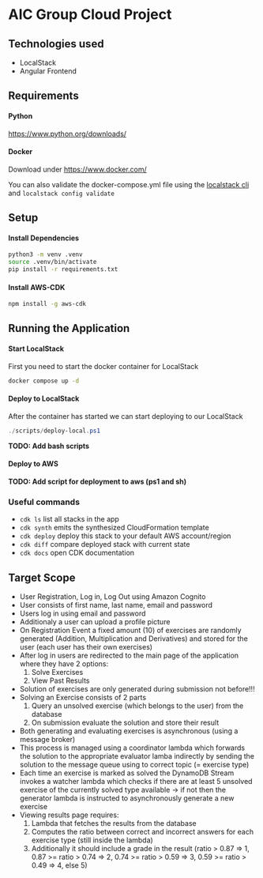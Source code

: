 # AIC Group Cloud Project

## Technologies used

- LocalStack
- Angular Frontend

## Requirements

#### Python

https://www.python.org/downloads/

#### Docker

Download under https://www.docker.com/

You can also validate the docker-compose.yml file using the [localstack cli](https://docs.localstack.cloud/aws/getting-started/installation/#docker-compose) and `localstack config validate`

## Setup

#### Install Dependencies

```bash
python3 -m venv .venv
source .venv/bin/activate
pip install -r requirements.txt
```

#### Install AWS-CDK

```bash
npm install -g aws-cdk
```

## Running the Application

#### Start LocalStack

First you need to start the docker container for LocalStack

```bash
docker compose up -d
```

#### Deploy to LocalStack

After the container has started we can start deploying to our LocalStack

```powershell
./scripts/deploy-local.ps1
```

**TODO: Add bash scripts**

#### Deploy to AWS

**TODO: Add script for deployment to aws (ps1 and sh)**


### Useful commands

 * `cdk ls`          list all stacks in the app
 * `cdk synth`       emits the synthesized CloudFormation template
 * `cdk deploy`      deploy this stack to your default AWS account/region
 * `cdk diff`        compare deployed stack with current state
 * `cdk docs`        open CDK documentation

## Target Scope

- User Registration, Log in, Log Out using Amazon Cognito
- User consists of first name, last name, email and password
- Users log in using email and password
- Additionaly a user can upload a profile picture
- On Registration Event a fixed amount (10) of exercises are randomly generated (Addition, Multiplication and Derivatives) and stored for the user (each user has their own exercises)
- After log in users are redirected to the main page of the application where they have 2 options:
    1. Solve Exercises
    2. View Past Results
- Solution of exercises are only generated during submission not before!!!
- Solving an Exercise consists of 2 parts
    1. Query an unsolved exercise (which belongs to the user) from the database
    2. On submission evaluate the solution and store their result
- Both generating and evaluating exercises is asynchronous (using a message broker)
- This process is managed using a coordinator lambda which forwards the solution to the appropriate evaluator lamba indirectly by sending the solution to the message queue using to correct topic (= exercise type)
- Each time an exercise is marked as solved the DynamoDB Stream invokes a watcher lambda which checks if there are at least 5 unsolved exercise of the currently solved type available -> if not then the generator lambda is instructed to asynchronously generate a new exercise
- Viewing results page requires:
    1. Lambda that fetches the results from the database 
    2. Computes the ratio between correct and incorrect answers for each exercise type (still inside the lambda)
    3. Additionally it should include a grade in the result (ratio > 0.87 => 1, 0.87 >= ratio > 0.74 => 2, 0.74 >= ratio > 0.59 => 3, 0.59 >= ratio > 0.49 => 4, else 5)
